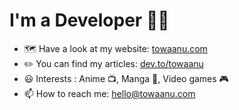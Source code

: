 <!-- ### Hi there 👋 -->

# I'm a Developer :man_technologist:

- :world_map: Have a look at my website: [towaanu.com](https://towaanu.com)
- :pencil2: You can find my articles: [dev.to/towaanu](https://dev.to/towaanu)
- 😃 Interests : Anime 📺, Manga 📖, Video games 🎮
- 📫 How to reach me: <hello@towaanu.com>

<!--
**towaanu/towaanu** is a ✨ _special_ ✨ repository because its `README.md` (this file) appears on your GitHub profile.

Here are some ideas to get you started:

- 🔭 I’m currently working on ...
- 🌱 I’m currently learning ...
- 👯 I’m looking to collaborate on ...
- 🤔 I’m looking for help with ...
- 💬 Ask me about ...

- 😄 Pronouns: ...
- ⚡ Fun fact: ...
-->
